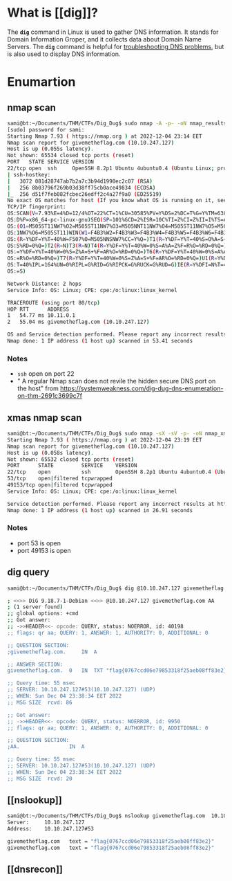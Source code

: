 # What is [[dig]]?
The **`dig`** command in Linux is used to gather DNS information. It stands for Domain Information Groper, and it collects data about Domain Name Servers. The **`dig`** command is helpful for [troubleshooting DNS problems](https://phoenixnap.com/kb/dns-troubleshooting), but is also used to display DNS information.

# Enumartion
## nmap scan
```sh
sami@bt:~/Documents/THM/CTFs/Dig_Dug$ sudo nmap -A -p- -oN nmap_results.txt givemetheflag.com
[sudo] password for sami: 
Starting Nmap 7.93 ( https://nmap.org ) at 2022-12-04 23:14 EET
Nmap scan report for givemetheflag.com (10.10.247.127)
Host is up (0.055s latency).
Not shown: 65534 closed tcp ports (reset)
PORT   STATE SERVICE VERSION
22/tcp open  ssh     OpenSSH 8.2p1 Ubuntu 4ubuntu0.4 (Ubuntu Linux; protocol 2.0)
| ssh-hostkey: 
|   3072 081d28747ab7b2a7c3b94d1990ec2c07 (RSA)
|   256 8b03796f269b03d38ff75cb0ace49834 (ECDSA)
|_  256 d51f7feb082fcbec26edff2c4a27f9a0 (ED25519)
No exact OS matches for host (If you know what OS is running on it, see https://nmap.org/submit/ ).
TCP/IP fingerprint:
OS:SCAN(V=7.93%E=4%D=12/4%OT=22%CT=1%CU=30585%PV=Y%DS=2%DC=T%G=Y%TM=638D0DE
OS:D%P=x86_64-pc-linux-gnu)SEQ(SP=101%GCD=2%ISR=10C%TI=Z%CI=Z%II=I%TS=A)OPS
OS:(O1=M505ST11NW7%O2=M505ST11NW7%O3=M505NNT11NW7%O4=M505ST11NW7%O5=M505ST1
OS:1NW7%O6=M505ST11)WIN(W1=F4B3%W2=F4B3%W3=F4B3%W4=F4B3%W5=F4B3%W6=F4B3)ECN
OS:(R=Y%DF=Y%T=40%W=F507%O=M505NNSNW7%CC=Y%Q=)T1(R=Y%DF=Y%T=40%S=O%A=S+%F=A
OS:S%RD=0%Q=)T2(R=N)T3(R=N)T4(R=Y%DF=Y%T=40%W=0%S=A%A=Z%F=R%O=%RD=0%Q=)T5(R
OS:=Y%DF=Y%T=40%W=0%S=Z%A=S+%F=AR%O=%RD=0%Q=)T6(R=Y%DF=Y%T=40%W=0%S=A%A=Z%F
OS:=R%O=%RD=0%Q=)T7(R=Y%DF=Y%T=40%W=0%S=Z%A=S+%F=AR%O=%RD=0%Q=)U1(R=Y%DF=N%
OS:T=40%IPL=164%UN=0%RIPL=G%RID=G%RIPCK=G%RUCK=G%RUD=G)IE(R=Y%DFI=N%T=40%CD
OS:=S)

Network Distance: 2 hops
Service Info: OS: Linux; CPE: cpe:/o:linux:linux_kernel

TRACEROUTE (using port 80/tcp)
HOP RTT      ADDRESS
1   54.77 ms 10.11.0.1
2   55.04 ms givemetheflag.com (10.10.247.127)

OS and Service detection performed. Please report any incorrect results at https://nmap.org/submit/ .
Nmap done: 1 IP address (1 host up) scanned in 53.41 seconds
```
### Notes
- `ssh` open on port 22
- " A regular Nmap scan does not revile the hidden secure DNS port on the host" from https://systemweakness.com/dig-dug-dns-enumeration-on-thm-2691c3699c7f
## xmas nmap scan
```sh
sami@bt:~/Documents/THM/CTFs/Dig_Dug$ sudo nmap -sX -sV -p- -oN nmap_xmas_results.txt givemetheflag.com
Starting Nmap 7.93 ( https://nmap.org ) at 2022-12-04 23:19 EET
Nmap scan report for givemetheflag.com (10.10.247.127)
Host is up (0.058s latency).
Not shown: 65532 closed tcp ports (reset)
PORT      STATE         SERVICE    VERSION
22/tcp    open          ssh        OpenSSH 8.2p1 Ubuntu 4ubuntu0.4 (Ubuntu Linux; protocol 2.0)
53/tcp    open|filtered tcpwrapped
49153/tcp open|filtered tcpwrapped
Service Info: OS: Linux; CPE: cpe:/o:linux:linux_kernel

Service detection performed. Please report any incorrect results at https://nmap.org/submit/ .
Nmap done: 1 IP address (1 host up) scanned in 26.91 seconds
```
### Notes
- port 53 is open
- port 49153 is open 
## dig query
```sh
sami@bt:~/Documents/THM/CTFs/Dig_Dug$ dig @10.10.247.127 givemetheflag.com AA

; <<>> DiG 9.18.7-1-Debian <<>> @10.10.247.127 givemetheflag.com AA
; (1 server found)
;; global options: +cmd
;; Got answer:
;; ->>HEADER<<- opcode: QUERY, status: NOERROR, id: 40198
;; flags: qr aa; QUERY: 1, ANSWER: 1, AUTHORITY: 0, ADDITIONAL: 0

;; QUESTION SECTION:
;givemetheflag.com.		IN	A

;; ANSWER SECTION:
givemetheflag.com.	0	IN	TXT	"flag{0767ccd06e79853318f25aeb08ff83e2}"

;; Query time: 55 msec
;; SERVER: 10.10.247.127#53(10.10.247.127) (UDP)
;; WHEN: Sun Dec 04 23:38:34 EET 2022
;; MSG SIZE  rcvd: 86

;; Got answer:
;; ->>HEADER<<- opcode: QUERY, status: NOERROR, id: 9950
;; flags: qr aa; QUERY: 1, ANSWER: 0, AUTHORITY: 0, ADDITIONAL: 0

;; QUESTION SECTION:
;AA.				IN	A

;; Query time: 55 msec
;; SERVER: 10.10.247.127#53(10.10.247.127) (UDP)
;; WHEN: Sun Dec 04 23:38:34 EET 2022
;; MSG SIZE  rcvd: 20
```
## [[nslookup]]
```sh
sami@bt:~/Documents/THM/CTFs/Dig_Dug$ nslookup givemetheflag.com  10.10.247.127 
Server:		10.10.247.127
Address:	10.10.247.127#53

givemetheflag.com	text = "flag{0767ccd06e79853318f25aeb08ff83e2}"
givemetheflag.com	text = "flag{0767ccd06e79853318f25aeb08ff83e2}"
```
## [[dnsrecon]]